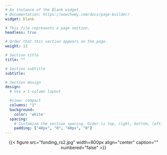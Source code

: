```yaml
---
# An instance of the Blank widget.
# Documentation: https://wowchemy.com/docs/page-builder/
widget: blank

# This file represents a page section.
headless: true

# Order that this section appears on the page.
weight: 13

# Section title
title: ""

# Section subtitle
subtitle:

# Section design
design:
  # Use a 1-column layout

  #view: compact
  columns: "1"
  background:
    color: 'white'
  spacing:
    # Customize the section spacing. Order is top, right, bottom, left.
    padding: ["40px", "0", "40px", "0"]
---
```


<!-- ![screen reader text](funding_rs.jpg "") -->


<center>

{{< figure src="funding_rs2.jpg" width=800px align="center" caption="" numbered="false" >}}

</center>
